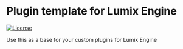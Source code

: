 # Plugin template for Lumix Engine

[![License](http://img.shields.io/:license-mit-blue.svg)](http://doge.mit-license.org)

Use this as a base for your custom plugins for Lumix Engine